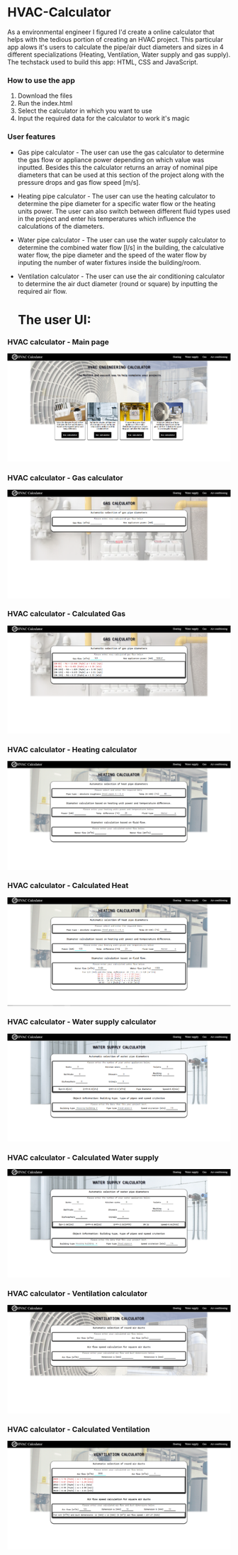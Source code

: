   # HVAC-Calculator

As a environmental engineer I figured I'd create a online calculator that helps with the tedious portion of creating an HVAC project. 
This particular app alows it's users to calculate the pipe/air duct diameters and sizes in 4 different specializations 
(Heating, Ventilation, Water supply and gas supply). The techstack used to build this app: HTML, CSS and JavaScript.

  ### How to use the app
1. Download the files
2. Run the index.html
3. Select the calculator in which you want to use
4. Input the required data for the calculator to work it's magic

  ### User features
* Gas pipe calculator - The user can use the gas calculator to determine the gas flow or appliance power depending on which value was inputted. 
Besides this the calculator returns an array of nominal pipe diameters that can be used at this section of the project along with the pressure 
drops and gas flow speed [m/s].

* Heating pipe calculator - The user can use the heating calculator to determine the pipe diameter for a specific water flow or the heating units power. 
The user can also switch between different fluid types used in the project and enter his temperatures which influence the calculations of the diameters.

* Water pipe calculator - The user can use the water supply calculator to determine the combined water flow [l/s] in the building, the calculative water 
flow, the pipe diameter and the speed of the water flow by inputing the number of water fixtures inside the building/room.

* Ventilation calculator - The user can use the air conditioning calculator to determine the air duct diameter (round or square) by 
inputting the required air flow.

  # The user UI:

### HVAC calculator - Main page
![](Screenshots/Hvac-main.png)

### HVAC calculator - Gas calculator
![](Screenshots/Hvac-Gas.png)

### HVAC calculator - Calculated Gas
![](Screenshots/Hvac-Gas-calculated.png)

### HVAC calculator - Heating calculator
![](Screenshots/Hvac-Heating.png)

### HVAC calculator - Calculated Heat
![](Screenshots/Hvac-Heating-calculated.png)

### HVAC calculator - Water supply calculator
![](Screenshots/Hvac-Water.png)

### HVAC calculator - Calculated Water supply
![](Screenshots/Hvac-Water-calculated.png)

### HVAC calculator - Ventilation calculator
![](Screenshots/Hvac-Ventilation.png)

### HVAC calculator - Calculated Ventilation
![](Screenshots/Hvac-Ventilation-calculated.png)





